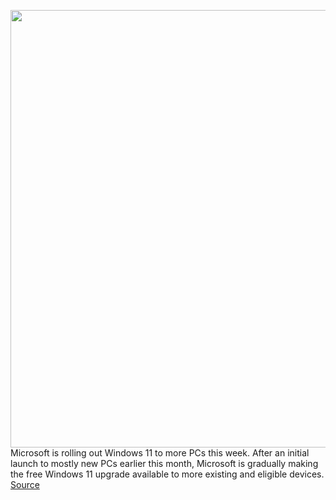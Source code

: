 <img src='https://cdn.vox-cdn.com/thumbor/j_ou6-iH-3dovBV6aa97R9-i9Ec=/0x0:1650x1100/1200x800/filters:focal(693x418:957x682)/cdn.vox-cdn.com/uploads/chorus_image/image/70058312/windows11main.0.jpg' width='700px' /><br/>
Microsoft is rolling out Windows 11 to more PCs this week. After an initial launch to mostly new PCs earlier this month, Microsoft is gradually making the free Windows 11 upgrade available to more existing and eligible devices.
<a href='https://www.theverge.com/2021/10/28/22751036/microsoft-windows-11-download-available-more-pcs-install'> Source <a/>